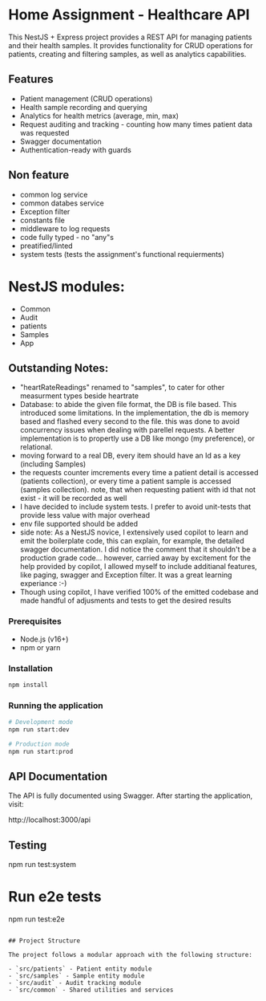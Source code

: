 # Home Assignment - Healthcare API

This NestJS + Express project provides a REST API for managing patients and their health samples. It provides functionality for CRUD operations for patients, creating and filtering samples, as well as analytics capabilities.

## Features

- Patient management (CRUD operations)
- Health sample recording and querying
- Analytics for health metrics (average, min, max)
- Request auditing and tracking - counting how many times patient data was requested
- Swagger documentation
- Authentication-ready with guards

## Non feature

- common log service
- common databes service
- Exception filter
- constants file
- middleware to log requests
- code fully typed - no "any"s
- preatified/linted
- system tests (tests the assignment's functional requierments)

# NestJS modules:

- Common
- Audit
- patients
- Samples
- App

## Outstanding Notes:

- "heartRateReadings" renamed to "samples", to cater for other measurment types beside heartrate
- Database: to abide the given file format, the DB is file based. This introduced some limitations. In the implementation, the db is memory based and flashed every second to the file. this was done to avoid concurrency issues when dealing with parellel requests. A better implementation is to propertly use a DB like mongo (my preference), or relational.
- moving forward to a real DB, every item should have an Id as a key (including Samples)
- the requests counter imcrements every time a patient detail is accessed (patients collection), or every time a patient sample is accessed (samples collection). note, that when requesting patient with id that not exist - it will be recorded as well
- I have decided to include system tests. I prefer to avoid unit-tests that provide less value with major overhead
- env file supported should be added
- side note: As a NestJS novice, I extensively used copilot to learn and emit the boilerplate code, this can explain, for example, the detailed swagger documentation.
  I did notice the comment that it shouldn't be a production grade code... however, carried away by excitement for the help provided by copilot, I allowed myself to include additianal features, like paging, swagger and Exception filter. It was a great learning experiance :-)
- Though using copilot, I have verified 100% of the emitted codebase and made handful of adjusments and tests to get the desired results

### Prerequisites

- Node.js (v16+)
- npm or yarn

### Installation

```bash
npm install
```

### Running the application

```bash
# Development mode
npm run start:dev

# Production mode
npm run start:prod
```

## API Documentation

The API is fully documented using Swagger. After starting the application, visit:

http://localhost:3000/api

## Testing

npm run test:system

# Run e2e tests

npm run test:e2e

```

## Project Structure

The project follows a modular approach with the following structure:

- `src/patients` - Patient entity module
- `src/samples` - Sample entity module
- `src/audit` - Audit tracking module
- `src/common` - Shared utilities and services


```

